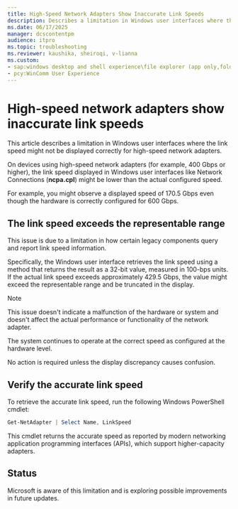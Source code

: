 ```yaml
---
title: High-Speed Network Adapters Show Inaccurate Link Speeds
description: Describes a limitation in Windows user interfaces where the link speed might not be displayed correctly for high-speed network adapters.
ms.date: 06/17/2025
manager: dcscontentpm
audience: itpro
ms.topic: troubleshooting
ms.reviewer: kaushika, sheiroqi, v-lianna
ms.custom:
- sap:windows desktop and shell experience\file explorer (app only,folders,quick access,file explorer search)
- pcy:WinComm User Experience
---
```

# High-speed network adapters show inaccurate link speeds

This article describes a limitation in Windows user interfaces where the link speed might not be displayed correctly for high-speed network adapters.

On devices using high-speed network adapters (for example, 400 Gbps or higher), the link speed displayed in Windows user interfaces like Network Connections (**ncpa.cpl**) might be lower than the actual configured speed.

For example, you might observe a displayed speed of 170.5 Gbps even though the hardware is correctly configured for 600 Gbps.

## The link speed exceeds the representable range

This issue is due to a limitation in how certain legacy components query and report link speed information.

Specifically, the Windows user interface retrieves the link speed using a method that returns the result as a 32-bit value, measured in 100-bps units. If the actual link speed exceeds approximately 429.5 Gbps, the value might exceed the representable range and be truncated in the display.

> [!NOTE]
> This issue doesn't indicate a malfunction of the hardware or system and doesn't affect the actual performance or functionality of the network adapter.
>
> The system continues to operate at the correct speed as configured at the hardware level.
>
> No action is required unless the display discrepancy causes confusion.

## Verify the accurate link speed

To retrieve the accurate link speed, run the following Windows PowerShell cmdlet:

```powershell
Get-NetAdapter | Select Name, LinkSpeed
```

This cmdlet returns the accurate speed as reported by modern networking application programming interfaces (APIs), which support higher-capacity adapters.

## Status

Microsoft is aware of this limitation and is exploring possible improvements in future updates.
